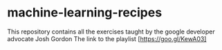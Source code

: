 # machine-learning-recipes
This repository contains all the exercises taught by the google developer advocate Josh Gordon
The link to the playlist [https://goo.gl/KewA03]
